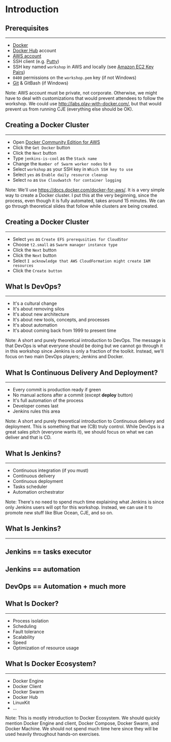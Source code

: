 # Introduction


## Prerequisites

---

* [Docker](https://www.docker.com/)
* [Docker Hub](https://hub.docker.com/) account
* [AWS account](https://aws.amazon.com/)
* SSH client (e.g. [Putty](http://www.putty.org/))
* SSH key named `workshop` in AWS and locally (see [Amazon EC2 Key Pairs](http://docs.aws.amazon.com/AWSEC2/latest/UserGuide/ec2-key-pairs.html))
* `0400` permissions on the `workshop.pem` key (if not Windows)
* [Git](https://git-scm.com/) & GitBash (if Windows)

Note:
AWS account must be private, not corporate. Otherwise, we might have to deal with customizations that would prevent attendees to follow the workshop. We could use http://labs.play-with-docker.com/, but that would prevent us from running CJE (everything else should be OK).


## Creating a Docker Cluster

---

* Open [Docker Community Edition for AWS](https://store.docker.com/editions/community/docker-ce-aws)
* Click the `Get Docker` button
* Click the `Next` button
* Type `jenkins-is-cool` as the `Stack name`
* Change the `Number of Swarm worker nodes` to `0`
* Select `workshop` as your SSH key in `Which SSH key to use`
* Select `yes` as `Enable daily resource cleanup`
* Select `no` as `Use Cloudwatch for container logging`

Note:
We'll use https://docs.docker.com/docker-for-aws/. It is a very simple way to create a Docker cluster. I put this at the very beginning, since the process, even though it is fully automated, takes around 15 minutes. We can go through theoretical slides that follow while clusters are being created.


## Creating a Docker Cluster

---

* Select `yes` as `Create EFS prerequsities for CloudStor`
* Choose `t2.small` as `Swarm manager instance type`
* Click the `Next` button
* Click the `Next` button
* Select `I acknowledge that AWS CloudFormation might create IAM resources`
* Click the `Create button`


## What Is DevOps?

---

* It's a cultural change
* It's about removing silos
* It's about new architecture
* It's about new tools, concepts, and processes
* It's about automation
* It's about coming back from 1999 to present time

Note:
A short and purely theoretical introduction to DevOps. The message is that DevOps is what everyone should be doing but we cannot go through it in this workshop since Jenkins is only a fraction of the toolkit. Instead, we'll focus on two main DevOps players; Jenkins and Docker.


## What Is Continuous Delivery And Deployment?

---

* Every commit is production ready if green
* No manual actions after a commit (except **deploy** button)
* It's full automation of the process
* Developer comes last
* Jenkins rules this area

Note:
A short and purely theoretical introduction to Continuous delivery and deployment. This is something that we (CB) truly control. While DevOps is a great sales pitch (everyone wants it), we should focus on what we can deliver and that is CD.


## What Is Jenkins?

---

* Continuous integration (if you must)
* Continuous delivery
* Continuous deployment
* Tasks scheduler
* Automation orchestrator

Note:
There's no need to spend much time explaining what Jenkins is since only Jenkins users will opt for this workshop. Instead, we can use it to promote new stuff like Blue Ocean, CJE, and so on.


## What Is Jenkins?

---

## Jenkins == tasks executor
## Jenkins == automation
## DevOps == Automation + much more


## What Is Docker?

---

* Process isolation
* Scheduling
* Fault tolerance
* Scalability
* Speed
* Optimization of resource usage


## What Is Docker Ecosystem?

---

* Docker Engine
* Docker Client
* Docker Swarm
* Docker Hub
* LinuxKit
* ...

Note:
This is mostly introduction to Docker Ecosystem. We should quickly mention Docker Engine and client, Docker Compose, Docker Swarm, and Docker Machine. We should not spend much time here since they will be used heavily throughout hands-on exercises.
